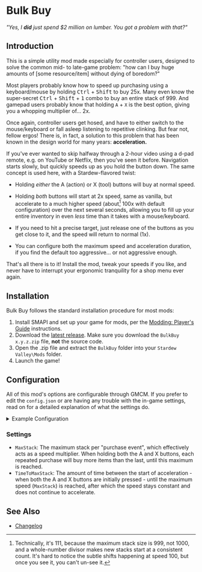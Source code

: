 # Bulk Buy

_"Yes, I **did** just spend $2 million on lumber. You got a problem with that?"_

## Introduction

This is a simple utility mod made especially for controller users, designed to solve the common mid- to late-game problem: "how can I buy huge amounts of [some resource/item] without dying of boredom?"

Most players probably know how to speed up purchasing using a keyboard/mouse by holding <kbd>Ctrl</kbd> + <kbd>Shift</kbd> to buy 25x. Many even know the super-secret <kbd>Ctrl</kbd> + <kbd>Shift</kbd> + <kbd>1</kbd> combo to buy an entire stack of 999. And gamepad users probably know that holding `A` + `X` is the best option, giving you a whopping multiplier of... 2x.

Once again, controller users get hosed, and have to either switch to the mouse/keyboard or fall asleep listening to repetitive clinking. But fear not, fellow ergos! There is, in fact, a solution to this problem that has been known in the design world for many years: **acceleration.**

If you've ever wanted to skip halfway through a 2-hour video using a d-pad remote, e.g. on YouTube or Netflix, then you've seen it before. Navigation starts slowly, but quickly speeds up as you hold the button down. The same concept is used here, with a Stardew-flavored twist:

- Holding _either_ the A (action) or X (tool) buttons will buy at normal speed.

- Holding *both* buttons will start at 2x speed, same as vanilla, but accelerate to a much higher speed (about[^1] 100x with default configuration) over the next several seconds, allowing you to fill up your entire inventory in even *less* time than it takes with a mouse/keyboard.

- If you need to hit a precise target, just release one of the buttons as you get close to it, and the speed will return to normal (1x).

- You can configure both the maximum speed and acceleration duration, if you find the default too aggressive... or not aggressive enough.

That's all there is to it! Install the mod, tweak your speeds if you like, and never have to interrupt your ergonomic tranquility for a shop menu ever again.

[^1]: Technically, it's 111, because the maximum stack size is 999, not 1000, and a whole-number divisor makes new stacks start at a consistent count. It's hard to notice the subtle shifts happening at speed 100, but once you see it, you can't un-see it.

## Installation

Bulk Buy follows the standard installation procedure for most mods:

1. Install SMAPI and set up your game for mods, per the [Modding: Player's Guide](https://stardewvalleywiki.com/Modding:Player_Guide/Getting_Started) instructions.
2. Download the [latest release](https://github.com/focustense/StardewBulkBuy/releases). Make sure you download the `BulkBuy x.y.z.zip` file, **not** the source code.
3. Open the .zip file and extract the `BulkBuy` folder into your `Stardew Valley\Mods` folder.
4. Launch the game!

## Configuration

All of this mod's options are configurable through GMCM. If you prefer to edit the `config.json` or are having any trouble with the in-game settings, read on for a detailed explanation of what the settings do.

<details>
<summary>Example Configuration</summary>

```json
{
  "MaxStack": "111",
  "TimeToMaxStack": "00:00:05"
}
```
</details>

### Settings

* `MaxStack`: The maximum stack per "purchase event", which effectively acts as a speed multiplier. When holding both the A and X buttons, each repeated purchase will buy more items than the last, until this maximum is reached.
* `TimeToMaxStack`: The amount of time between the start of acceleration - when both the A and X buttons are initially pressed - until the maximum speed (`MaxStack`) is reached, after which the speed stays constant and does not continue to accelerate.

## See Also

* [Changelog](CHANGELOG.md)
